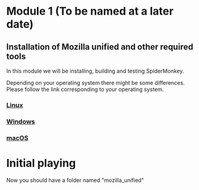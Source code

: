 # Module 1 (To be named at a later date)

## Installation of Mozilla unified and other required tools

In this module we will be installing, building and testing SpiderMonkey.

Depending on your operating system there might be some differences. Please follow the link corresponding to your operating system.


### [Linux](https://firefox-source-docs.mozilla.org/setup/linux_build.html#building-firefox-on-linux)

### [Windows](https://firefox-source-docs.mozilla.org/setup/linux_build.html#building-firefox-on-windows)

### [macOS](https://firefox-source-docs.mozilla.org/setup/linux_build.html#building-firefox-on-macos)

# Initial playing

Now you should have a folder named "mozilla_unified"



